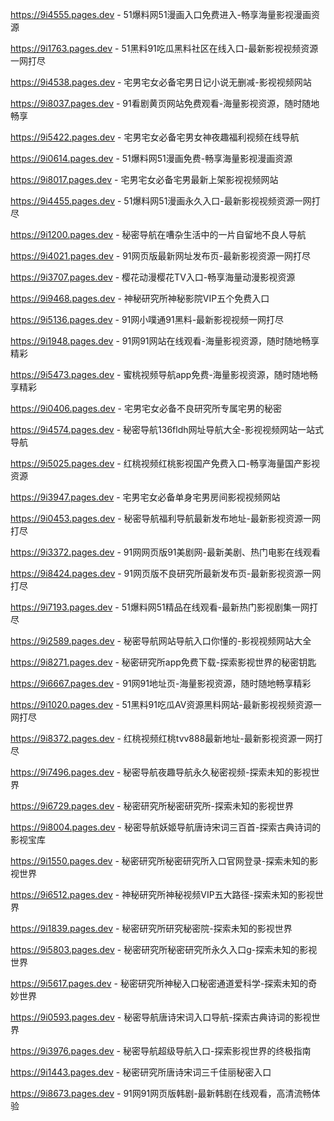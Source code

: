 
https://9i4555.pages.dev - 51爆料网51漫画入口免费进入-畅享海量影视漫画资源

https://9i1763.pages.dev - 51黑料91吃瓜黑料社区在线入口-最新影视视频资源一网打尽

https://9i4538.pages.dev - 宅男宅女必备宅男日记小说无删减-影视视频网站

https://9i8037.pages.dev - 91看剧黄页网站免费观看-海量影视资源，随时随地畅享

https://9i5422.pages.dev - 宅男宅女必备宅男女神夜趣福利视频在线导航

https://9i0614.pages.dev - 51爆料网51漫画免费-畅享海量影视漫画资源

https://9i8017.pages.dev - 宅男宅女必备宅男最新上架影视视频网站

https://9i4455.pages.dev - 51爆料网51漫画永久入口-最新影视视频资源一网打尽

https://9i1200.pages.dev - 秘密导航在嘈杂生活中的一片自留地不良人导航

https://9i4021.pages.dev - 91网页版最新网址发布页-最新影视资源一网打尽

https://9i3707.pages.dev - 樱花动漫樱花TV入口-畅享海量动漫影视资源

https://9i9468.pages.dev - 神秘研究所神秘影院VIP五个免费入口

https://9i5136.pages.dev - 91网小噗通91黑料-最新影视视频一网打尽

https://9i1948.pages.dev - 91网91网站在线观看-海量影视资源，随时随地畅享精彩

https://9i5473.pages.dev - 蜜桃视频导航app免费-海量影视资源，随时随地畅享精彩

https://9i0406.pages.dev - 宅男宅女必备不良研究所专属宅男的秘密

https://9i4574.pages.dev - 秘密导航136fldh网址导航大全-影视视频网站一站式导航

https://9i5025.pages.dev - 红桃视频红桃影视国产免费入口-畅享海量国产影视资源

https://9i3947.pages.dev - 宅男宅女必备单身宅男房间影视视频网站

https://9i0453.pages.dev - 秘密导航福利导航最新发布地址-最新影视资源一网打尽

https://9i3372.pages.dev - 91网网页版91美剧网-最新美剧、热门电影在线观看

https://9i8424.pages.dev - 91网页版不良研究所最新发布页-最新影视资源一网打尽

https://9i7193.pages.dev - 51爆料网51精品在线观看-最新热门影视剧集一网打尽

https://9i2589.pages.dev - 秘密导航网站导航入口你懂的-影视视频网站大全

https://9i8271.pages.dev - 秘密研究所app免费下载-探索影视世界的秘密钥匙

https://9i6667.pages.dev - 91网91地址页-海量影视资源，随时随地畅享精彩

https://9i1020.pages.dev - 51黑料91吃瓜AV资源黑料网站-最新影视视频资源一网打尽

https://9i8372.pages.dev - 红桃视频红桃tvv888最新地址-最新影视资源一网打尽

https://9i7496.pages.dev - 秘密导航夜趣导航永久秘密视频-探索未知的影视世界

https://9i6729.pages.dev - 秘密研究所秘密研究所-探索未知的影视世界

https://9i8004.pages.dev - 秘密导航妖姬导航唐诗宋词三百首-探索古典诗词的影视宝库

https://9i1550.pages.dev - 秘密研究所秘密研究所入口官网登录-探索未知的影视世界

https://9i6512.pages.dev - 神秘研究所神秘视频VIP五大路径-探索未知的影视世界

https://9i1839.pages.dev - 秘密研究所研究秘密院-探索未知的影视世界

https://9i5803.pages.dev - 秘密研究所秘密研究所永久入口g-探索未知的影视世界

https://9i5617.pages.dev - 秘密研究所神秘入口秘密通道爱科学-探索未知的奇妙世界

https://9i0593.pages.dev - 秘密导航唐诗宋词入口导航-探索古典诗词的影视世界

https://9i3976.pages.dev - 秘密导航超级导航入口-探索影视世界的终极指南

https://9i1443.pages.dev - 秘密研究所唐诗宋词三千佳丽秘密入口

https://9i8673.pages.dev - 91网91网页版韩剧-最新韩剧在线观看，高清流畅体验
